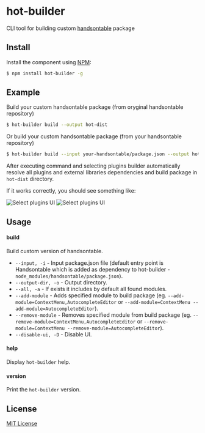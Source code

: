 # hot-builder
CLI tool for building custom [handsontable](https://github.com/handsontable/handsontable) package

## Install

Install the component using [NPM](http://npmjs.com/):

```sh
$ npm install hot-builder -g
```

## Example

Build your custom handsontable package (from oryginal handsontable repository)

```sh
$ hot-builder build --output hot-dist
```

Or build your custom handsontable package (from your handsontable repository)

```sh
$ hot-builder build --input your-handsontable/package.json --output hot-dist
```

After executing command and selecting plugins builder automatically resolve all plugins and external libraries dependencies and build package in `hot-dist` directory.
 
If it works correctly, you should see something like:

![Select plugins UI](http://i.imgur.com/1wjeC56h.png)
![Select plugins UI](http://i.imgur.com/FZ4MTY1h.png)

## Usage

#### build

Build custom version of handsontable.

- ```--input, -i``` - Input package.json file (default entry point is Handsontable which is added as dependency to hot-builder - `node_modules/handsontable/package.json`).
- ```--output-dir, -o``` - Output directory.
- ```--all, -a``` - If exists it includes by default all found modules.
- ```--add-module``` - Adds specified module to build package (eg. `--add-module=ContextMenu,AutocompleteEditor` or `--add-module=ContextMenu --add-module=AutocompleteEditor`).
- ```--remove-module``` - Removes specified module from build package (eg. `--remove-module=ContextMenu,AutocompleteEditor` or `--remove-module=ContextMenu --remove-module=AutocompleteEditor`).
- ```--disable-ui, -D``` - Disable UI.

#### help

Display `hot-builder` help.

#### version

Print the `hot-builder` version.

## License

[MIT License](http://opensource.org/licenses/MIT)
